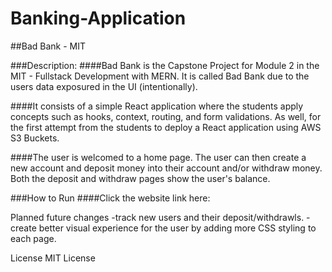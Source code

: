 # Banking-Application
##Bad Bank - MIT

###Description:
####Bad Bank is the Capstone Project for Module 2 in the MIT - Fullstack Development with MERN. It is called Bad Bank due to the users data exposured in the UI (intentionally).

####It consists of a simple React application where the students apply concepts such as hooks, context, routing, and form validations. As well, for the first attempt from the students to deploy a React application using AWS S3 Buckets.

####The user is welcomed to a home page. The user can then create a new account and deposit money into their account and/or withdraw money. Both the deposit and withdraw pages show the user's balance.

###How to Run
####Click the website link here: 



Planned future changes
-track new users and their deposit/withdrawls.
-create better visual experience for the user by adding more CSS styling to each page.

License
MIT License
